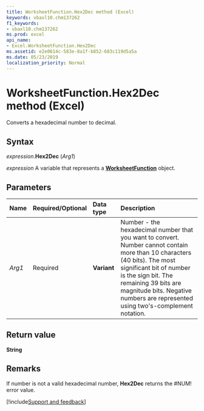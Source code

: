 ```yaml
---
title: WorksheetFunction.Hex2Dec method (Excel)
keywords: vbaxl10.chm137262
f1_keywords:
- vbaxl10.chm137262
ms.prod: excel
api_name:
- Excel.WorksheetFunction.Hex2Dec
ms.assetid: e2e0614c-583e-8a1f-b852-683c119d5a5a
ms.date: 05/23/2019
localization_priority: Normal
---
```



# WorksheetFunction.Hex2Dec method (Excel)

Converts a hexadecimal number to decimal.


## Syntax

_expression_.**Hex2Dec** (_Arg1_)

_expression_ A variable that represents a **[WorksheetFunction](Excel.WorksheetFunction.md)** object.


## Parameters

|Name|Required/Optional|Data type|Description|
|:-----|:-----|:-----|:-----|
| _Arg1_|Required| **Variant**|Number - the hexadecimal number that you want to convert. Number cannot contain more than 10 characters (40 bits). The most significant bit of number is the sign bit. The remaining 39 bits are magnitude bits. Negative numbers are represented using two's-complement notation.|

## Return value

**String**


## Remarks

If number is not a valid hexadecimal number, **Hex2Dec** returns the #NUM! error value.




[!include[Support and feedback](~/includes/feedback-boilerplate.md)]